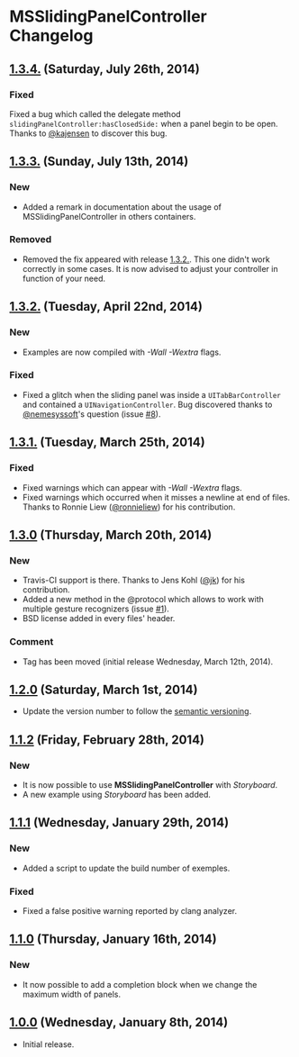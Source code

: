 # MSSlidingPanelController Changelog
## [1.3.4.](https://github.com/SebastienMichoy/MSSlidingPanelController/releases/tag/1.3.4) (Saturday, July 26th, 2014)
### Fixed
Fixed a bug which called the delegate method `slidingPanelController:hasClosedSide:` when a panel begin to be open. Thanks to [@kajensen](https://github.com/kajensen) to discover this bug.

## [1.3.3.](https://github.com/SebastienMichoy/MSSlidingPanelController/releases/tag/1.3.3) (Sunday, July 13th, 2014)
### New
- Added a remark in documentation about the usage of MSSlidingPanelController in others containers.

### Removed
- Removed the fix appeared with release [1.3.2.](https://github.com/SebastienMichoy/MSSlidingPanelController/releases/tag/1.3.2). This one didn't work correctly in some cases. It is now advised to adjust your controller in function of your need.

## [1.3.2.](https://github.com/SebastienMichoy/MSSlidingPanelController/releases/tag/1.3.2) (Tuesday, April 22nd, 2014)
### New
- Examples are now compiled with *-Wall* *-Wextra* flags.

### Fixed
- Fixed a glitch when the sliding panel was inside a `UITabBarController` and contained a `UINavigationController`. Bug discovered thanks to [@nemesyssoft](https://github.com/nemesyssoft)'s question (issue [#8](https://github.com/SebastienMichoy/MSSlidingPanelController/issues/8)).

## [1.3.1.](https://github.com/SebastienMichoy/MSSlidingPanelController/releases/tag/1.3.1) (Tuesday, March 25th, 2014)
### Fixed
- Fixed warnings which can appear with *-Wall* *-Wextra* flags.
- Fixed warnings which occurred when it misses a newline at end of files. Thanks to Ronnie Liew ([@ronnieliew](https://github.com/ronnieliew)) for his contribution.

## [1.3.0](https://github.com/SebastienMichoy/MSSlidingPanelController/releases/tag/1.3.0) (Thursday, March 20th, 2014)
### New
- Travis-CI support is there. Thanks to Jens Kohl ([@jk](https://github.com/jk)) for his contribution.
- Added a new method in the @protocol which allows to work with multiple gesture recognizers (issue [#1](https://github.com/SebastienMichoy/MSSlidingPanelController/issues/1)).
- BSD license added in every files' header.

### Comment
- Tag has been moved (initial release Wednesday, March 12th, 2014).

## [1.2.0](https://github.com/SebastienMichoy/MSSlidingPanelController/releases/tag/1.2.0) (Saturday, March 1st, 2014)
- Update the version number to follow the [semantic versioning](http://semver.org).

## [1.1.2](https://github.com/SebastienMichoy/MSSlidingPanelController/releases/tag/1.1.2) (Friday, February 28th, 2014)
### New
- It is now possible to use **MSSlidingPanelController** with *Storyboard*.
- A new example using *Storyboard* has been added.

## [1.1.1](https://github.com/SebastienMichoy/MSSlidingPanelController/releases/tag/1.1.1) (Wednesday, January 29th, 2014)
### New
- Added a script to update the build number of exemples.

### Fixed
- Fixed a false positive warning reported by clang analyzer.

## [1.1.0](https://github.com/SebastienMichoy/MSSlidingPanelController/releases/tag/1.1.0) (Thursday, January 16th, 2014)
### New
- It now possible to add a completion block when we change the maximum width of panels.

## [1.0.0](https://github.com/SebastienMichoy/MSSlidingPanelController/releases/tag/1.0.0) (Wednesday, January 8th, 2014)
- Initial release.